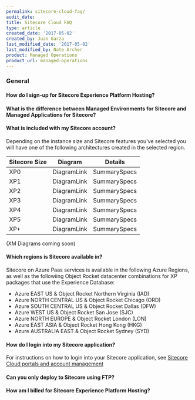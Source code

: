 ```yaml
---
permalink: sitecore-cloud-faq/
audit_date:
title: Sitecore Cloud FAQ
type: article
created_date: '2017-05-02'
created_by: Juan Garza
last_modified_date: '2017-05-02'
last_modified_by: Nate Archer
product: Managed Operations
product_url: managed-operations
---
```


### General

#### How do I sign-up for Sitecore Experience Platform Hosting?

#### What is the difference between Managed Environments for Sitecore and Managed Applications for Sitecore?

#### What is included with my Sitecore account?

Depending on the instance size and Sitecore features you've selected you will have one of the following architectures created in the selected region.

| Sitecore Size | Diagram | Details |
|-------------|-------|-----------------|
| XP0 | DiagramLink | SummarySpecs |
| XP1 | DiagramLink | SummarySpecs |
| XP2 | DiagramLink | SummarySpecs |
| XP3 | DiagramLink | SummarySpecs |
| XP4 | DiagramLink | SummarySpecs |
| XP5 | DiagramLink | SummarySpecs |
| XP+ | DiagramLink | SummarySpecs |

(XM Diagrams coming soon)

#### Which regions is Sitecore available in?

Sitecore on Azure Paas services is available in the following Azure Regions, as well as the followiing Object Rocket datacenter combinations for XP packages that use the Experience Database:

- Azure EAST US & Object Rocket Northern Virginia (IAD)
- Azure NORTH CENTRAL US & Object Rocket Chicago (ORD)
- Azure SOUTH CENTRAL US & Object Rocket Dallas (DFW)
- Azure WEST US & Object Rocket San Jose (SJC)
- Azure NORTH EUROPE & Object Rocket London (LON)
- Azure EAST ASIA & Object Rocket Hong Kong (HKG)
- Azure AUSTRALIA EAST & Object Rocket Sydney (SYD)


#### How do I login into my Sitecore application?

For instructions on how to login into your Sitecore application, see [Sitecore Cloud portals and account management](/how-to/sitecore-cloud-portals-and-account-management/)

#### Can you only deploy to Sitecore using FTP?

#### How am I billed for Sitecore Experience Platform Hosting?
